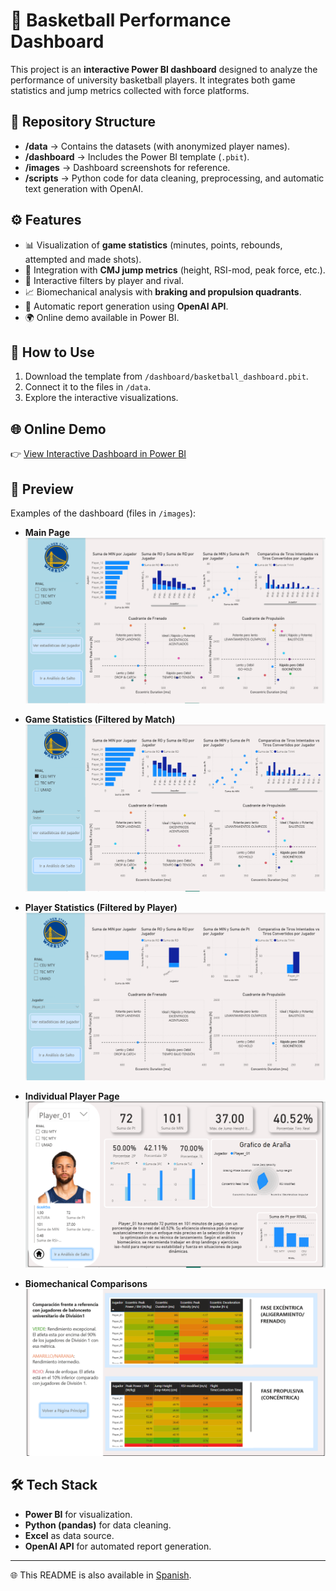 # 🏀 Basketball Performance Dashboard  

This project is an **interactive Power BI dashboard** designed to analyze the performance of university basketball players. It integrates both game statistics and jump metrics collected with force platforms.  

## 📂 Repository Structure  
- **/data** → Contains the datasets (with anonymized player names).  
- **/dashboard** → Includes the Power BI template (`.pbit`).  
- **/images** → Dashboard screenshots for reference.  
- **/scripts** → Python code for data cleaning, preprocessing, and automatic text generation with OpenAI.  

## ⚙️ Features  
- 📊 Visualization of **game statistics** (minutes, points, rebounds, attempted and made shots).  
- 🦵 Integration with **CMJ jump metrics** (height, RSI-mod, peak force, etc.).  
- 🔄 Interactive filters by player and rival.  
- 📈 Biomechanical analysis with **braking and propulsion quadrants**.  
- 🤖 Automatic report generation using **OpenAI API**.  
- 🌍 Online demo available in Power BI.  

## 🚀 How to Use  
1. Download the template from `/dashboard/basketball_dashboard.pbit`.  
2. Connect it to the files in `/data`.  
3. Explore the interactive visualizations.  

## 🌐 Online Demo  
👉 [View Interactive Dashboard in Power BI](https://app.powerbi.com/view?r=eyJrIjoiYjNhN2FhZmEtMmUzZS00ZmE2LWIwMmUtNzgwN2Q0MzlhMGJkIiwidCI6ImNhY2E5MDExLTdiNmEtNDRkZS04NjFmLTA5NWEyY2E4ODNiNyIsImMiOjR9)  

## 📸 Preview  
Examples of the dashboard (files in `/images`):  

- **Main Page**  
  ![Main Page](/images/Pagina_principal.png)  

- **Game Statistics (Filtered by Match)**  
  ![Stats by Match](/images/EstadisticasFiltradasPorPartido.png)  

- **Player Statistics (Filtered by Player)**  
  ![Stats by Player](/images/EstadisticasFiltradasPorJugador.png)  

- **Individual Player Page**  
  ![Individual Page](/images/Pagina_individual.png)  

- **Biomechanical Comparisons**  
  ![Comparisons](/images/Pagina_Comparaciones.png)  

## 🛠️ Tech Stack  
- **Power BI** for visualization.  
- **Python (pandas)** for data cleaning.  
- **Excel** as data source.  
- **OpenAI API** for automated report generation.  

---

🌐 This README is also available in [Spanish](README_es.md).